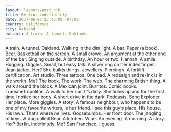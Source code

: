 ```yaml
---
layout: layouts/post.njk
title: Berlin, indefinitely
date: 2017-06-07 23:43:00 -07:00
country: California
city: Oakland
extract: A train. A tunnel. Oakland.
---
```


A train. A tunnel. Oakland. Walking in the dim light. A bar. Paper (a book). Beer. Basketball on the screen. A small crowd. An argument at the other end of the bar. Singing outside. A birthday. An hour or two. Hannah. A smile. Hugging. Giggles. Small, but easy talk. A silver ring on her index finger. Jean jacket. Her? She builds things. Jewellery. Piercings. A forklift certification. Art studio. Three tattoos. One bad. A redesign and re-ink is in the works. Me? The book. The work. The web. The charming British thing. A walk around the block. A Mexican joint. Burritos. Comic books. Transmetropolitan. A walk to her car. It’s dirty. She tidies up and for the first time I notice her body. A short drive in the dark. Podcasts. Song Exploder. Her place. More giggles. A story. A famous neighbour, who happens to be one of my favourite writers, is her friend. I see this guy’s place. His house. His lawn. That’s where _he_ lives. Goosebumps. Her front door. The jangling of keys. A dog called Bear. A kitchen. Wine. An evening. A morning. A story. Her? Berlin, indefinitely. Me? San Francisco, I guess.
